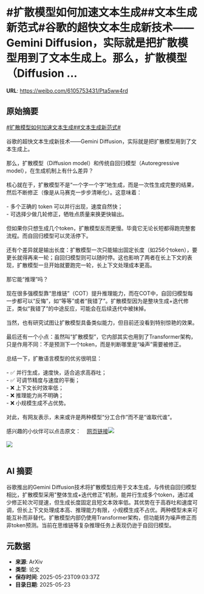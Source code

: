 # #扩散模型如何加速文本生成##文本生成新范式#谷歌的超快文本生成新技术——Gemini Diffusion，实际就是把扩散模型用到了文本生成上。那么，扩散模型（Diffusion ...

**URL**: https://weibo.com/6105753431/Pta5ww4rd

## 原始摘要

<a href="https://m.weibo.cn/search?containerid=231522type%3D1%26t%3D10%26q%3D%23%E6%89%A9%E6%95%A3%E6%A8%A1%E5%9E%8B%E5%A6%82%E4%BD%95%E5%8A%A0%E9%80%9F%E6%96%87%E6%9C%AC%E7%94%9F%E6%88%90%23&amp;extparam=%23%E6%89%A9%E6%95%A3%E6%A8%A1%E5%9E%8B%E5%A6%82%E4%BD%95%E5%8A%A0%E9%80%9F%E6%96%87%E6%9C%AC%E7%94%9F%E6%88%90%23" data-hide=""><span class="surl-text">#扩散模型如何加速文本生成#</span></a><a href="https://m.weibo.cn/search?containerid=231522type%3D1%26t%3D10%26q%3D%23%E6%96%87%E6%9C%AC%E7%94%9F%E6%88%90%E6%96%B0%E8%8C%83%E5%BC%8F%23&amp;extparam=%23%E6%96%87%E6%9C%AC%E7%94%9F%E6%88%90%E6%96%B0%E8%8C%83%E5%BC%8F%23" data-hide=""><span class="surl-text">#文本生成新范式#</span></a><br><br>谷歌的超快文本生成新技术——Gemini Diffusion，实际就是把扩散模型用到了文本生成上。<br><br>那么，扩散模型（Diffusion model）和传统自回归模型（Autoregressive model），在生成机制上有什么差异？<br><br>核心就在于，扩散模型不是“一个字一个字”地生成，而是一次性生成完整的结果，然后不断修正（像是从马赛克一步步清晰化）。这意味着：<br><br>- 多个正确的 token 可以并行出现，速度自然快；<br>- 可选择少做几轮修正，牺牲点质量来换更快输出。<br><br>但如果你只想生成几个token，扩散模型反而更慢。毕竟它无论长短都得跑完整套流程。而自回归模型可以灵活停下。<br><br>还有个差异就是输出长度：扩散模型一次只能输出固定长度（如256个token），要更长就得再来一轮；自回归模型则可以随时停。这也影响了两者在长上下文的表现，扩散模型一旦开始就要跑完一轮，长上下文处理成本更高。<br><br>那它能“推理”吗？  <br><br>现在很多强模型靠“思维链”（COT）提升推理能力，而在COT中，自回归模型每一步都可以“反悔”，如“等等”或者“我错了”。扩散模型因为是整块生成+迭代修正，类似“我错了”的中途反应，可能会在后续迭代中被抹掉。<br><br>当然，也有研究试图让扩散模型具备类似能力，但目前还没看到特别惊艳的效果。<br><br>最后还有一个小点：虽然叫“扩散模型”，它内部其实也用到了Transformer架构，只是作用不同：不是预测下一个token，而是判断哪里是“噪声”需要被修正。<br><br>总结一下，扩散语言模型的优劣很明显：<br><br>- ✅ 并行生成，速度快，适合追求高吞吐；<br>- ✅ 可调节精度与速度的平衡；<br>- ❌ 上下文长时效率低；<br>- ❌ 推理能力尚不明确；<br>- ❌ 小规模生成不占优势。<br><br>对此，有网友表示，未来或许是两种模型“分工合作”而不是“谁取代谁”。<br><br>感兴趣的小伙伴可以点击原文：<a href="https://weibo.cn/sinaurl?u=https%3A%2F%2Fwww.seangoedecke.com%2Flimitations-of-text-diffusion-models%2F" data-hide=""><span class="url-icon"><img style="width: 1rem;height: 1rem" src="https://h5.sinaimg.cn/upload/2015/09/25/3/timeline_card_small_web_default.png" referrerpolicy="no-referrer"></span><span class="surl-text">网页链接</span></a><img style="" src="https://tvax3.sinaimg.cn/large/006Fd7o3gy1i1pibihus9j30v10zkk45.jpg" referrerpolicy="no-referrer"><br><br><img style="" src="https://tvax1.sinaimg.cn/large/006Fd7o3gy1i1pibjqil7j311o15ek7g.jpg" referrerpolicy="no-referrer"><br><br>

## AI 摘要

谷歌推出的Gemini Diffusion技术将扩散模型应用于文本生成，与传统自回归模型相比，扩散模型采用"整体生成+迭代修正"机制，能并行生成多个token，通过减少修正轮次可提速，但生成长度固定且短文本效率低。其优势在于高吞吐和速度可调，但长上下文处理成本高、推理能力有限，小规模生成不占优。两种模型未来可能互补而非替代。扩散模型内部仍使用Transformer架构，但功能转为噪声修正而非token预测。当前在思维链等复杂推理任务上表现仍逊于自回归模型。

## 元数据

- **来源**: ArXiv
- **类型**: 论文
- **保存时间**: 2025-05-23T09:03:37Z
- **目录日期**: 2025-05-23
